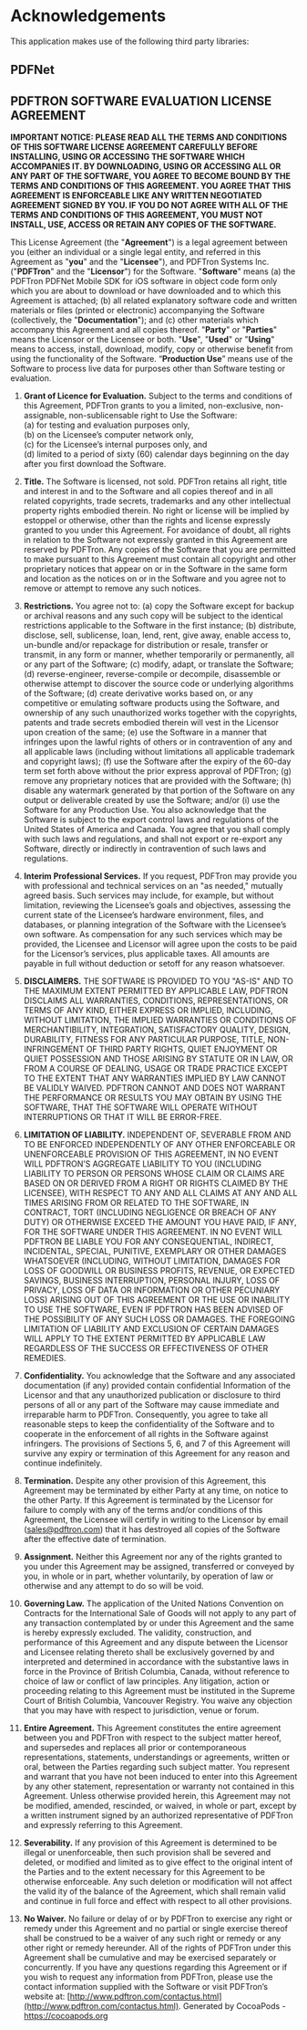 # Acknowledgements
This application makes use of the following third party libraries:

## PDFNet

PDFTRON SOFTWARE EVALUATION LICENSE AGREEMENT
---------------------------------------------

**IMPORTANT NOTICE: PLEASE READ ALL THE TERMS AND CONDITIONS OF THIS SOFTWARE LICENSE AGREEMENT CAREFULLY BEFORE INSTALLING, USING OR ACCESSING THE SOFTWARE WHICH ACCOMPANIES IT. BY DOWNLOADING, USING OR ACCESSING ALL OR ANY PART OF THE SOFTWARE, YOU AGREE TO BECOME BOUND BY THE TERMS AND CONDITIONS OF THIS AGREEMENT. YOU AGREE THAT THIS AGREEMENT IS ENFORCEABLE LIKE ANY WRITTEN NEGOTIATED AGREEMENT SIGNED BY YOU. IF YOU DO NOT AGREE WITH ALL OF THE TERMS AND CONDITIONS OF THIS AGREEMENT, YOU MUST NOT INSTALL, USE, ACCESS OR RETAIN ANY COPIES OF THE SOFTWARE.**

This License Agreement (the "**Agreement**") is a legal agreement between you (either an individual or a single legal entity, and referred in this Agreement as "**you**" and the "**Licensee**"), and PDFTron Systems Inc. ("**PDFTron**" and the "**Licensor**") for the Software. "**Software**" means (a) the PDFTron PDFNet Mobile SDK for iOS software in object code form only which you are about to download or have downloaded and to which this Agreement is attached; (b) all related explanatory software code and written materials or files (printed or electronic) accompanying the Software (collectively, the "**Documentation**"); and (c) other materials which accompany this Agreement and all copies thereof. "**Party**" or "**Parties**" means the Licensor or the Licensee or both. "**Use**", "**Used**" or "**Using**" means to access, install, download, modify, copy or otherwise benefit from using the functionality of the Software. “**Production Use**” means use of the Software to process live data for purposes other than Software testing or evaluation.

1. **Grant of Licence for Evaluation.** Subject to the terms and conditions of this Agreement, PDFTron grants to you a limited, non-exclusive, non-assignable, non-sublicensable right to Use the Software:  
(a) for testing and evaluation purposes only,  
(b) on the Licensee’s computer network only,  
(c) for the Licensee’s internal purposes only, and  
(d) limited to a period of sixty (60) calendar days beginning on the day after you first download the Software.

2. **Title.** The Software is licensed, not sold. PDFTron retains all right, title and interest in and to the Software and all copies thereof and in all related copyrights, trade secrets, trademarks and any other intellectual property rights embodied therein. No right or license will be implied by estoppel or otherwise, other than the rights and license expressly granted to you under this Agreement. For avoidance of doubt, all rights in relation to the Software not expressly granted in this Agreement are reserved by PDFTron. Any copies of the Software that you are permitted to make pursuant to this Agreement must contain all copyright and other proprietary notices that appear on or in the Software in the same form and location as the notices on or in the Software and you agree not to remove or attempt to remove any such notices.

3. **Restrictions.** You agree not to: (a) copy the Software except for backup or archival reasons and any such copy will be subject to the identical restrictions applicable to the Software in the first instance; (b) distribute, disclose, sell, sublicense, loan, lend, rent, give away, enable access to, un-bundle and/or repackage for distribution or resale, transfer or transmit, in any form or manner, whether temporarily or permanently, all or any part of the Software; (c) modify, adapt, or translate the Software; (d) reverse-engineer, reverse-compile or decompile, disassemble or otherwise attempt to discover the source code or underlying algorithms of the Software; (d) create derivative works based on, or any competitive or emulating software products using the Software, and ownership of any such unauthorized works together with the copyrights, patents and trade secrets embodied therein will vest in the Licensor upon creation of the same; (e) use the Software in a manner that infringes upon the lawful rights of others or in contravention of any and all applicable laws (including without limitations all applicable trademark and copyright laws); (f) use the Software after the expiry of the 60-day term set forth above without the prior express approval of PDFTron; (g) remove any proprietary notices that are provided with the Software; (h) disable any watermark generated by that portion of the Software on any output or deliverable created by use the Software; and/or (i) use the Software for any Production Use. You also acknowledge that the Software is subject to the export control laws and regulations of the United States of America and Canada. You agree that you shall comply with such laws and regulations, and shall not export or re-export any Software, directly or indirectly in contravention of such laws and regulations.


4. **Interim Professional Services.** If you request, PDFTron may provide you with professional and technical services on an "as needed," mutually agreed basis. Such services may include, for example, but without limitation, reviewing the Licensee’s goals and objectives, assessing the current state of the Licensee’s hardware environment, files, and databases, or planning integration of the Software with the Licensee’s own software. As compensation for any such services which may be provided, the Licensee and Licensor will agree upon the costs to be paid for the Licensor’s services, plus applicable taxes. All amounts are payable in full without deduction or setoff for any reason whatsoever.


5. **DISCLAIMERS.** THE SOFTWARE IS PROVIDED TO YOU "AS-IS" AND TO THE MAXIMUM EXTENT PERMITTED BY APPLICABLE LAW, PDFTRON DISCLAIMS ALL WARRANTIES, CONDITIONS, REPRESENTATIONS, OR TERMS OF ANY KIND, EITHER EXPRESS OR IMPLIED, INCLUDING, WITHOUT LIMITATION, THE IMPLIED WARRANTIES OR CONDITIONS OF MERCHANTIBILITY, INTEGRATION, SATISFACTORY QUALITY, DESIGN, DURABILITY, FITNESS FOR ANY PARTICULAR PURPOSE, TITLE, NON-INFRINGEMENT OF THIRD PARTY RIGHTS, QUIET ENJOYMENT OR QUIET POSSESSION AND THOSE ARISING BY STATUTE OR IN LAW, OR FROM A COURSE OF DEALING, USAGE OR TRADE PRACTICE EXCEPT TO THE EXTENT THAT ANY WARRANTIES IMPLIED BY LAW CANNOT BE VALIDLY WAIVED. PDFTRON CANNOT AND DOES NOT WARRANT THE PERFORMANCE OR RESULTS YOU MAY OBTAIN BY USING THE SOFTWARE, THAT THE SOFTWARE WILL OPERATE WITHOUT INTERRUPTIONS OR THAT IT WILL BE ERROR-FREE.

6. **LIMITATION OF LIABILITY.** INDEPENDENT OF, SEVERABLE FROM AND TO BE ENFORCED INDEPENDENTLY OF ANY OTHER ENFORCEABLE OR UNENFORCEABLE PROVISION OF THIS AGREEMENT, IN NO EVENT WILL PDFTRON’S AGGREGATE LIABILITY TO YOU (INCLUDING LIABILITY TO PERSON OR PERSONS WHOSE CLAIM OR CLAIMS ARE BASED ON OR DERIVED FROM A RIGHT OR RIGHTS CLAIMED BY THE LICENSEE), WITH RESPECT TO ANY AND ALL CLAIMS AT ANY AND ALL TIMES ARISING FROM OR RELATED TO THE SOFTWARE, IN CONTRACT, TORT (INCLUDING NEGLIGENCE OR BREACH OF ANY DUTY) OR OTHERWISE EXCEED THE AMOUNT YOU HAVE PAID, IF ANY, FOR THE SOFTWARE UNDER THIS AGREEMENT. IN NO EVENT WILL PDFTRON BE LIABLE YOU FOR ANY CONSEQUENTIAL, INDIRECT, INCIDENTAL, SPECIAL, PUNITIVE, EXEMPLARY OR OTHER DAMAGES WHATSOEVER (INCLUDING, WITHOUT LIMITATION, DAMAGES FOR LOSS OF GOODWILL OR BUSINESS PROFITS, REVENUE, OR EXPECTED SAVINGS, BUSINESS INTERRUPTION, PERSONAL INJURY, LOSS OF PRIVACY, LOSS OF DATA OR INFORMATION OR OTHER PECUNIARY LOSS) ARISING OUT OF THIS AGREEMENT OR THE USE OR INABILITY TO USE THE SOFTWARE, EVEN IF PDFTRON HAS BEEN ADVISED OF THE POSSIBILITY OF ANY SUCH LOSS OR DAMAGES. THE FOREGOING LIMITATION OF LIABILITY AND EXCLUSION OF CERTAIN DAMAGES WILL APPLY TO THE EXTENT PERMITTED BY APPLICABLE LAW REGARDLESS OF THE SUCCESS OR EFFECTIVENESS OF OTHER REMEDIES.

7. **Confidentiality.** You acknowledge that the Software and any associated documentation (if any) provided contain confidential Information of the Licensor and that any unauthorized publication or disclosure to third persons of all or any part of the Software may cause immediate and irreparable harm to PDFTron. Consequently, you agree to take all reasonable steps to keep the confidentiality of the Software and to cooperate in the enforcement of all rights in the Software against infringers. The provisions of Sections 5, 6, and 7 of this Agreement will survive any expiry or termination of this Agreement for any reason and continue indefinitely.

8. **Termination.** Despite any other provision of this Agreement, this Agreement may be terminated by either Party at any time, on notice to the other Party. If this Agreement is terminated by the Licensor for failure to comply with any of the terms and/or conditions of this Agreement, the Licensee will certify in writing to the Licensor by email (sales@pdftron.com) that it has destroyed all copies of the Software after the effective date of termination.


9. **Assignment.** Neither this Agreement nor any of the rights granted to you under this Agreement may be assigned, transferred or conveyed by you, in whole or in part, whether voluntarily, by operation of law or otherwise and any attempt to do so will be void.


10. **Governing Law.** The application of the United Nations Convention on Contracts for the International Sale of Goods will not apply to any part of any transaction contemplated by or under this Agreement and the same is hereby expressly excluded. The validity, construction, and performance of this Agreement and any dispute between the Licensor and Licensee relating thereto shall be exclusively governed by and interpreted and determined in accordance with the substantive laws in force in the Province of British Columbia, Canada, without reference to choice of law or conflict of law principles. Any litigation, action or proceeding relating to this Agreement must be instituted in the Supreme Court of British Columbia, Vancouver Registry. You waive any objection that you may have with respect to jurisdiction, venue or forum.

11. **Entire Agreement.** This Agreement constitutes the entire agreement between you and PDFTron with respect to the subject matter hereof, and supersedes and replaces all prior or contemporaneous representations, statements, understandings or agreements, written or oral, between the Parties regarding such subject matter. You represent and warrant that you have not been induced to enter into this Agreement by any other statement, representation or warranty not contained in this Agreement. Unless otherwise provided herein, this Agreement may not be modified, amended, rescinded, or waived, in whole or part, except by a written instrument signed by an authorized representative of PDFTron and expressly referring to this Agreement.

12. **Severability.** If any provision of this Agreement is determined to be illegal or unenforceable, then such provision shall be severed and deleted, or modified and limited as to give effect to the original intent of the Parties and to the extent necessary for this Agreement to be otherwise enforceable. Any such deletion or modification will not affect the valid ity of the balance of the Agreement, which shall remain valid and continue in full force and effect with respect to all other provisions.

13. **No Waiver.** No failure or delay of or by PDFTron to exercise any right or remedy under this Agreement and no partial or single exercise thereof shall be construed to be a waiver of any such right or remedy or any other right or remedy hereunder. All of the rights of PDFTron under this Agreement shall be cumulative and may be exercised separately or concurrently. If you have any questions regarding this Agreement or if you wish to request any information from PDFTron, please use the contact information supplied with the Software or visit PDFTron’s website at: [http://www.pdftron.com/contactus.html](http://www.pdftron.com/contactus.html).
Generated by CocoaPods - https://cocoapods.org

